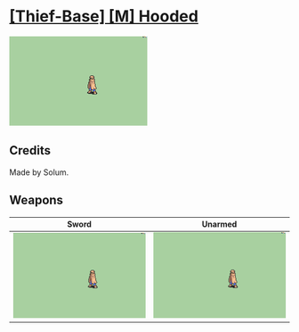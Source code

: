 # [\[Thief-Base\] \[M\] Hooded](./%5BThief-Base%5D%20%5BM%5D%20Hooded)

<img src="./1.%20Sword/Sword_000.png" alt="[Thief-Base] [M] Hooded standing" />

## Credits

Made by Solum.

## Weapons


|Sword |Unarmed |
|  :---: | :---: |
| <img alt="Sword animation" src="./1.%20Sword/Sword.gif" /> | <img alt="Unarmed animation" src="./8.%20Unarmed/Unarmed.gif" /> |
